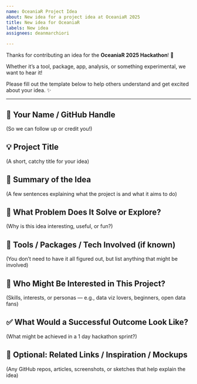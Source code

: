 ```yaml
---
name: OceaniaR Project Idea
about: New idea for a project idea at OceaniaR 2025
title: New idea for OceaniaR
labels: New idea
assignees: deanmarchiori

---
```


Thanks for contributing an idea for the **OceaniaR 2025 Hackathon**! 🎉   

Whether it’s a tool, package, app, analysis, or something experimental, we want to hear it!

Please fill out the template below to help others understand and get excited about your idea. ✨

---

## 👤 Your Name / GitHub Handle  
(So we can follow up or credit you!)

## 💡 Project Title  
(A short, catchy title for your idea)  

## 📝 Summary of the Idea  
(A few sentences explaining what the project is and what it aims to do)  

## 🎯 What Problem Does It Solve or Explore?  
(Why is this idea interesting, useful, or fun?)

## 🔧 Tools / Packages / Tech Involved (if known)  
(You don’t need to have it all figured out, but list anything that might be involved)  

## 👥 Who Might Be Interested in This Project?  
(Skills, interests, or personas — e.g., data viz lovers, beginners, open data fans)  

## ✅ What Would a Successful Outcome Look Like?  
(What might be achieved in a 1 day hackathon sprint?)  

## 📂 Optional: Related Links / Inspiration / Mockups  
(Any GitHub repos, articles, screenshots, or sketches that help explain the idea)

